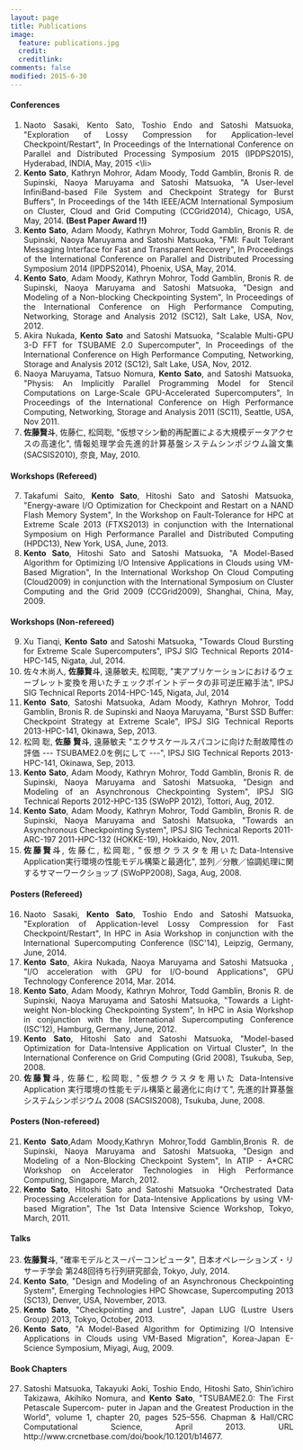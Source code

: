 ```yaml
---
layout: page
title: Publications
image:
  feature: publications.jpg
  credit: 
  creditlink: 
comments: false
modified: 2015-6-30
---
```


<div id="publications_page">
      <div align="justify">
      <h4><a class="name"> Conferences </a></h4>
    <ol start="1">
      <li>
      Naoto Sasaki, Kento Sato, Toshio Endo and Satoshi Matsuoka, "Exploration of Lossy Compression for Application-level Checkpoint/Restart", In Proceedings of the International Conference on Parallel and Distributed Processing Symposium 2015 (IPDPS2015), Hyderabad, INDIA, May, 2015
      <\li>
      <li>
      <strong>Kento Sato</strong>, Kathryn Mohror, Adam Moody, Todd Gamblin, Bronis R. de Supinski, Naoya Maruyama and Satoshi Matsuoka, "A User-level InfiniBand-based File System and Checkpoint Strategy for Burst Buffers", In Proceedings of the 14th IEEE/ACM International Symposium on Cluster,
Cloud and Grid Computing (CCGrid2014), Chicago, USA, May, 2014. <b>(Best Paper Award !!)</b>
      </li>
      <li>
      <b>Kento Sato</b>, Adam Moody, Kathryn Mohror, Todd Gamblin, Bronis R. de Supinski, Naoya Maruyama and Satoshi Matsuoka, "FMI: Fault Tolerant Messaging Interface for Fast and Transparent Recovery", In Proceedings of the International Conference on Parallel and Distributed Processing Symposium 2014 (IPDPS2014), Phoenix, USA, May, 2014.
      </li>      
      <li>
      <b>Kento Sato</b>, Adam Moody, Kathryn Mohror, Todd Gamblin, Bronis R. de Supinski, Naoya Maruyama and Satoshi Matsuoka, "Design and Modeling of a Non-blocking Checkpointing System", In Proceedings of the International Conference on High Performance Computing, Networking, Storage and Analysis 2012 (SC12), Salt Lake, USA,  Nov, 2012.
      </li>
      <li>
      Akira Nukada, <b>Kento Sato</b> and Satoshi Matsuoka, "Scalable Multi-GPU 3-D FFT for TSUBAME 2.0 Supercomputer", In Proceedings of the International Conference on High Performance Computing, Networking, Storage and Analysis 2012 (SC12), Salt Lake, USA, Nov, 2012.
      </li>
      <li>Naoya Maruyama, Tatsuo Nomura, <b>Kento Sato</b>, and Satoshi Matsuoka, "Physis: An Implicitly Parallel Programming Model for Stencil Computations on Large-Scale GPU-Accelerated Supercomputers", In Proceedings of the International Conference on High Performance Computing, Networking, Storage and Analysis 2011 (SC11), Seattle, USA, Nov 2011.
      </li>
      <li>
      <b>佐藤賢斗</b>, 佐藤仁, 松岡聡, "仮想マシン動的再配置による大規模データアクセスの高速化", 情報処理学会先進的計算基盤システムシンポジウム論文集 (SACSIS2010), 奈良, May, 2010.
      </li>
    </ol>
<h4><a class="name"> Workshops (Refereed) </a></h4>
    <ol start="7">
      <li>
      Takafumi Saito, <b>Kento Sato</b>, Hitoshi Sato and Satoshi Matsuoka, "Energy-aware I/O Optimization for Checkpoint and Restart on a NAND Flash Memory System", In the Workshop on Fault-Tolerance for HPC at Extreme Scale 2013 (FTXS2013) in conjunction with the International Symposium on High Performance Parallel and Distributed Computing (HPDC13), New York, USA, June, 2013.
      </li>
      <li>
      <b>Kento Sato</b>, Hitoshi Sato and Satoshi Matsuoka, "A Model-Based Algorithm for Optimizing I/O Intensive Applications in Clouds using VM-Based Migration", In the International Workshop On Cloud Computing (Cloud2009) in conjunction with the International Symposium on Cluster Computing and the Grid 2009 (CCGrid2009), Shanghai, China, May, 2009.
      </li>
    </ol>
<h4><a class="name"> Workshops (Non-refereed) </a></h4>
    <ol start="9">
      <li>
       Xu Tianqi, <b>Kento Sato</b> and Satoshi Matsuoka, "Towards Cloud Bursting for Extreme Scale Supercomputers", IPSJ SIG Technical Reports 2014-HPC-145, Nigata, Jul, 2014.  
      </li>
      <li>
      佐々木尚人, <b>佐藤賢斗</b>, 遠藤敏夫, 松岡聡, "実アプリケーションにおけるウェーブレット変換を用いたチェックポイントデータの非可逆圧縮手法", IPSJ SIG Technical Reports 2014-HPC-145, Nigata, Jul, 2014
      </li>
      <li>
      <b>Kento Sato</b>, Satoshi Matsuoka, Adam Moody, Kathryn Mohror, Todd Gamblin, Bronis R. de Supinski and Naoya Maruyama, "Burst SSD Buffer: Checkpoint Strategy at Extreme Scale", IPSJ SIG Technical Reports 2013-HPC-141, Okinawa, Sep, 2013.
      </li>
      <li>
      松岡 聡, <b>佐藤 賢斗</b>, 遠藤敏夫 "エクサスケールスパコンに向けた耐故障性の評価  --- TSUBAME2.0を例にして ---", IPSJ SIG Technical Reports 2013-HPC-141, Okinawa, Sep, 2013.
      </li>
      <li>
      <b>Kento Sato</b>, Adam Moody, Kathryn Mohror, Todd Gamblin, Bronis R. de Supinski, Naoya Maruyama and Satoshi Matsuoka, "Design and Modeling of an Asynchronous Checkpointing System", IPSJ SIG Technical Reports 2012-HPC-135 (SWoPP 2012), Tottori, Aug, 2012.
      </li>
      <li><b>Kento Sato</b>, Adam Moody, Kathryn Mohror, Todd Gamblin, Bronis R. de Supinski, Naoya Maruyama and Satoshi Matsuoka, "Towards an Asynchronous Checkpointing System", IPSJ SIG Technical Reports 2011-ARC-197 2011-HPC-132 (HOKKE-19), Hokkaido, Nov, 2011.
      </li>
      <li>
        <b>佐藤賢斗</b>, 佐藤仁, 松岡聡, "仮想クラスタを用いたData-Intensive Application実行環境の性能モデル構築と最適化", 並列／分散／協調処理に関するサマーワークショップ (SWoPP2008), Saga, Aug, 2008.
      </li>
    </ol>
<h4><a class="name"> Posters (Refereed)</a></h4>
    <ol start="16">
      <li>
      Naoto Sasaki, <b>Kento Sato</b>, Toshio Endo and Satoshi Matsuoka, "Exploration of Application-level Lossy Compression for Fast Checkpoint/Restart", In HPC in Asia Workshop in conjunction with the International Supercomputing Conference (ISC'14), Leipzig, Germany, June, 2014.
      </li>
      <li>
      <b>Kento Sato</b>, Akira Nukada, Naoya Maruyama and Satoshi Matsuoka , "I/O acceleration with GPU for I/O-bound Applications", GPU Technology Conference 2014, Mar. 2014.
      </li>
      <li>
      <b>Kento Sato</b>, Adam Moody, Kathryn Mohror, Todd Gamblin, Bronis R. de Supinski, Naoya Maruyama and Satoshi Matsuoka, "Towards a Light-weight Non-blocking Checkpointing System", In HPC in Asia Workshop in conjunction with the International Supercomputing Conference (ISC'12), Hamburg, Germany, June, 2012.
      </li>
      <li>
      <b>Kento Sato</b>, Hitoshi Sato and Satoshi Matsuoka, "Model-based Optimization for Data-Intensive Application on Virtual Cluster", In the International Conference on Grid Computing (Grid 2008), Tsukuba, Sep, 2008.
      </li>
      <li>
      <b>佐藤賢斗</b>, 佐藤仁, 松岡聡, "仮想クラスタを用いた Data-Intensive Application 実行環境の性能モデル構築と最適化に向けて", 先進的計算基盤システムシンポジウム 2008 (SACSIS2008), Tsukuba,  June, 2008.
      </li>
    </ol>
<h4><a class="name"> Posters (Non-refereed)</a></h4>
    <ol start="21">
      <li>
          <b>Kento Sato</b>,Adam Moody,Kathryn Mohror,Todd Gamblin,Bronis R. de Supinski, Naoya Maruyama and Satoshi Matsuoka, "Design and Modeling of a Non-Blocking Checkpoint System", In ATIP - A*CRC Workshop on Accelerator Technologies in High Performance Computing, Singapore, March, 2012.
      </li>
      <li>
      <b>Kento Sato</b>, Hitoshi Sato and Satoshi Matsuoka "Orchestrated Data Processing Acceleration for Data-Intensive Applications by using VM-based Migration", The 1st Data Intensive Science Workshop, Tokyo, March, 2011.
      </li>
    </ol>
<h4><a class="name"> Talks </a></h4>
    <ol start="23">
      <li><b>佐藤賢斗</b>, "確率モデルとスーパーコンピュータ", 日本オペレーションズ・リサーチ学会 第248回待ち行列研究部会, Tokyo, July, 2014.</li>
      <li><b>Kento Sato</b>, "Design and Modeling of an Asynchronous Checkpointing System", Emerging Technologies HPC Showcase, Supercomputing 2013 (SC13), Denver, USA, November, 2013.</li>
      <li><b>Kento Sato</b>, "Checkpointing and Lustre", Japan LUG (Lustre Users Group) 2013, Tokyo, October, 2013.</li>
      <li><b>Kento Sato</b>, "A Model-Based Algorithm for Optimizing I/O Intensive Applications in Clouds using VM-Based Migration", Korea-Japan E-Science Symposium, Miyagi, Aug, 2009.
      </li>
    </ol>

<h4><a class="name"> Book Chapters </a></h4>
    <ol start="27">
      <li>
Satoshi Matsuoka, Takayuki Aoki, Toshio Endo, Hitoshi Sato, Shin’ichiro Takizawa, Akihiko Nomura, and <b>Kento Sato</b>, "TSUBAME2.0: The First Petascale Supercom- puter in Japan and the Greatest Production in the World", volume 1, chapter 20, pages 525–556. Chapman & Hall/CRC Computational Science, April 2013. URL http://www.crcnetbase.com/doi/book/10.1201/b14677.
      </li>
    </ol>
      </div>
    </div>
